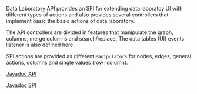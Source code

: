 Data Laboratory API provides an SPI for extending data laboratoy UI with different types of actions and also provides several controllers that implement basic the basic actions of data laboratory.

The API controllers are divided in features that manipulate the graph, columns, merge columns and search/replace.
The data tables (UI) events listener is also defined here.

SPI actions are provided as different `Manipulators` for nodes, edges, general actions, columns and single values (row+column).

[Javadoc API](http://gephi.org/docs/api/org/gephi/datalab/api/package-summary.html)

[Javadoc SPI](http://gephi.org/docs/api/org/gephi/datalab/spi/package-summary.html)
